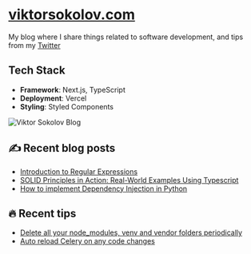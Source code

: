 # [viktorsokolov.com](https://www.viktorsokolov.com)

My blog where I share things related to software development, and tips from my <a href="https://twitter.com/victorysokolov">Twitter</a>

## Tech Stack

-   **Framework**: Next.js, TypeScript
-   **Deployment**: Vercel
-   **Styling**: Styled Components

![Viktor Sokolov Blog](https://i.imgur.com/46BTIiF.png)

## ✍️ Recent blog posts

<!-- POST-START -->

-   [Introduction to Regular Expressions](https://viktorsokolov.com/post/introduction-to-regular-expressions)
-   [SOLID Principles in Action: Real-World Examples Using Typescript](https://viktorsokolov.com/post/solid-principles-in-action)
-   [How to implement Dependency Injection in Python](https://viktorsokolov.com/post/how-to-implement-dependency-injection-in-python)
<!-- POST-END -->

## 🔥 Recent tips

<!-- TIP-START -->

-   [Delete all your node_modules, venv and vendor folders periodically](https://viktorsokolov.com/tip/delete-all-your-node_modules-venv-and-vendor-folders-periodically)
-   [Auto reload Celery on any code changes](https://viktorsokolov.com/tip/auto-reload-celery-on-any-code-changes)
<!-- TIP-END -->
